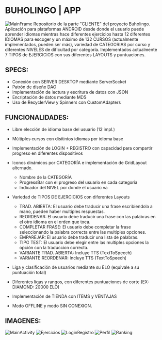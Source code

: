 # BUHOLINGO | APP
![MainFrame](https://i.ibb.co/VvzBpJx/Buholingo-Portada.jpg)
Repositorio de la parte "CLIENTE" del proyecto Buholingo. <br>
Aplicación para plataformas ANDROID desde donde el usuario puede aprender idiomas mientras hace diferentes ejercicios hasta 12 diferentes IDIOMAS para escoger y un máximo de 132 CURSOS (actualmente implementados, pueden ser más), variedad de CATEGORIAS por curso y diferentes NIVELES de dificultad por categoría. Implementados actualmente 7 TIPOS de EJERCICIOS con sus diferentes LAYOUTS y puntuaciones.

## SPECS:
- Conexión con SERVER DESKTOP mediante ServerSocket
- Patrón de diseño DAO
- Implementación de lectura y escritura de datos con JSON
- Encriptación de datos mediante MD5
- Uso de RecyclerView y Spinners con CustomAdapters


## FUNCIONALIDADES:
- Libre elección de idioma base del usuario (12 impl.)
- Múltiples cursos con disitintos idiomas por idioma base
- Implementación de LOGIN + REGISTRO con capacidad para compartir progreso en diferentes dispositivos

- Iconos dinámicos por CATEGORÍA e implementación de GridLayout alternado.
    - Nombre de la CATEGORÍA
    - ProgressBar con el progreso del usuario en cada categoría
    - Indicador del NIVEL por donde el usuario va
    
- Variedad de TIPOS DE EJERCICIOS con diferentes Layouts
    - TRAD. ABIERTA: El usuario debe traducir una frase escribiendola a mano, pueden haber multiples respuestas.
    - REORDENAR: El usuario debe traducir una frase con las palabras en el otro idioma en el orden que toca.
    - COMPLETAR FRASE: El usuario debe completar la frase seleccionando la palabra correcta entre las multiples opciones.
    - EMPAREJAR: El usuario debe traducir una lista de palabras.
    - TIPO TEST: El usuario debe elegir entre las multiples opciones la opción con la traduccion correcta.
    - VARIANTE TRAD. ABIERTA: Incluye TTS (TextToSpeech)
    - VARIANTE REORDENAR: Incluye TTS (TextToSpeech)
  
- Liga y clasificación de usuarios mediante su ELO (equivale a su puntuación total)
- Diferentes ligas y rangos, con diferentes puntuaciones de corte (EX: DIAMOND: 20000 ELO)
- Implementación de TIENDA con ITEMS y VENTAJAS
- Modo OFFLINE y modo SIN CONEXION.


## IMAGENES:
![MainActivity](https://i.ibb.co/w7bqJpJ/Buholingo-Main.png)
![Ejercicios](https://i.ibb.co/0B0BBgM/Ejercicios.png)
![LoginRegistro](https://i.ibb.co/k8z27cw/Login-Registro.png)
![Perfil](https://i.ibb.co/hMpbsn6/Perfil.png)
![Ranking](https://i.ibb.co/s3cBb4w/Ranking.png)
